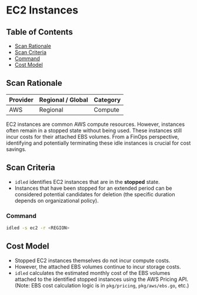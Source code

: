 # EC2 Instances

## Table of Contents

- [Scan Rationale](#scan-rationale)
- [Scan Criteria](#scan-criteria)
- [Command](#command)
- [Cost Model](#cost-model)

## Scan Rationale

| Provider | Regional / Global | Category |
|----------|-------------------|----------|
| AWS      | Regional          | Compute  |

EC2 instances are common AWS compute resources. However, instances often remain in a stopped state without being used. These instances still incur costs for their attached EBS volumes. From a FinOps perspective, identifying and potentially terminating these idle instances is crucial for cost savings.

## Scan Criteria

- `idled` identifies EC2 instances that are in the **stopped** state.
- Instances that have been stopped for an extended period can be considered potential candidates for deletion (the specific duration depends on organizational policy).

### Command

```bash
idled -s ec2 -r <REGION>
```

## Cost Model

- Stopped EC2 instances themselves do not incur compute costs.
- However, the attached EBS volumes continue to incur storage costs.
- `idled` calculates the estimated monthly cost of the EBS volumes attached to the identified stopped instances using the AWS Pricing API. (Note: EBS cost calculation logic is in `pkg/pricing`, `pkg/aws/ebs.go`, etc.)